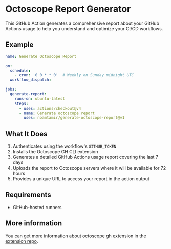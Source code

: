 # Octoscope Report Generator

This GitHub Action generates a comprehensive report about your GitHub Actions usage to help you understand and optimize your CI/CD workflows.

## Example

```yaml
name: Generate Octoscope Report

on:
  schedule:
    - cron: '0 0 * * 0'  # Weekly on Sunday midnight UTC
  workflow_dispatch:

jobs:
  generate-report:
    runs-on: ubuntu-latest
    steps:
      - uses: actions/checkout@v4
      - name: Generate octoscope report
        uses: noamtamir/generate-octoscope-report@v1
```

## What It Does

1. Authenticates using the workflow's `GITHUB_TOKEN`
2. Installs the Octoscope GH CLI extension
3. Generates a detailed GitHub Actions usage report covering the last 7 days
4. Uploads the report to Octoscope servers where it will be available for 72 hours
5. Provides a unique URL to access your report in the action output

## Requirements

- GitHub-hosted runners

## More information
You can get more information about octoscope gh extension in the [extension repo](https://github.com/noamtamir/gh-octoscope).